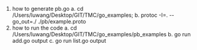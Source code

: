 1. how to generate pb.go
a. cd /Users/luwang/Desktop/GIT/TMC/go_examples;
b. protoc -I=. --go_out=./ ./pb/example.proto
2. how to run the code
a. cd /Users/luwang/Desktop/GIT/TMC/go_examples/pb_examples
b. go run add.go output
c. go run list.go output